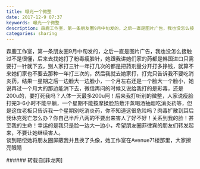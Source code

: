 ```yaml
---
title: 曝光一个微整
date: 2017-12-9 07:37
keywords: 曝光一个微整
description: 森鹿工作室，第一条朋友圈9月中旬发的，之后一直是图片广告，我也没怎么接触过不是很懂，后来去找她打了粉毒瘦脸针，她跟我讲她们家的药都是韩国进口只需要打一针就下去，别人家打三针一年打几次的都是把药剂量分开打多挣钱，就算不来她们家也不要去那种一年打三次的，然后我就去她家打，打完只告诉我不要吃消炎药，结果一星期之后一边脸大一边脸小，一个月左右还是一个脸大一个脸小，她说再过一个月大的那边能消下去，微信再问的时候又说给我打的是彩毒，还是200u的，要打死我吗？人体一天最多200u阿！后来我打听别的微整，人家说瘦脸打完3-6小时不能平躺，一个星期不能按摩揉脸热敷汗蒸喝酒抽烟吃消炎药等，但是这位老板只告诉我一个星期别吃消炎药，你不知道这很危险吗？肉毒扩散到耳后我休克死亡怎么办？你自己半斤八两的不要出来害人了好不好！关系到我的脸！甚至我的生命！幸运的是我只是脸一边大一边小，希望朋友圈菲律宾的朋友们转发起来，不要让她继续害人。谈到赔偿她将朋友圈屏蔽我并且换了头像，她工作室在Avenue71楼那里，大家擦亮眼睛
categories: sharing
---
```

<td class="t_f" id="postmessage_1022889">

森鹿工作室，第一条朋友圈9月中旬发的，之后一直是图片广告，我也没怎么接触过不是很懂，后来去找她打了粉毒瘦脸针，她跟我讲她们家的药都是韩国进口只需要打一针就下去，别人家打三针一年打几次的都是把药剂量分开打多挣钱，就算不来她们家也不要去那种一年打三次的，然后我就去她家打，打完只告诉我不要吃消炎药，结果一星期之后一边脸大一边脸小，一个月左右还是一个脸大一个脸小，她说再过一个月大的那边能消下去，微信再问的时候又说给我打的是彩毒，还是200u的，要打死我吗？人体一天最多200u阿！后来我打听别的微整，人家说瘦脸打完3-6小时不能平躺，一个星期不能按摩揉脸热敷汗蒸喝酒抽烟吃消炎药等，但是这位老板只告诉我一个星期别吃消炎药，你不知道这很危险吗？肉毒扩散到耳后我休克死亡怎么办？你自己半斤八两的不要出来害人了好不好！关系到我的脸！甚至我的生命！幸运的是我只是脸一边大一边小，希望朋友圈菲律宾的朋友们转发起来，不要让她继续害人。<br/>
谈到赔偿她将朋友圈屏蔽我并且换了头像，她工作室在Avenue71楼那里，大家擦亮眼睛<br/>
<img alt="" border="0" class="zoom" data-cf-modified-08b9a587cc68752b0a8d10fb-="" file="http://www.flw.ph/data/appbyme/upload/image/201712/09/WQCfi5yJwVOI.jpg" id="aimg_Ge2Oi" lazyloadthumb="1" onclick="" onmouseover="" src="http://www.flw.ph/data/appbyme/upload/image/201712/09/WQCfi5yJwVOI.jpg"/><br/>
<img alt="" border="0" class="zoom" data-cf-modified-08b9a587cc68752b0a8d10fb-="" file="http://www.flw.ph/data/appbyme/upload/image/201712/09/Vt1LdGCB3sIB.jpg" id="aimg_Wh3tB" lazyloadthumb="1" onclick="" onmouseover="" src="http://www.flw.ph/data/appbyme/upload/image/201712/09/Vt1LdGCB3sIB.jpg"/><br/>
<img alt="" border="0" class="zoom" data-cf-modified-08b9a587cc68752b0a8d10fb-="" file="http://www.flw.ph/data/appbyme/upload/image/201712/09/8MtQZJPdgU9e.jpg" id="aimg_kTISZ" lazyloadthumb="1" onclick="" onmouseover="" src="http://www.flw.ph/data/appbyme/upload/image/201712/09/8MtQZJPdgU9e.jpg"/><br/>
<img alt="" border="0" class="zoom" data-cf-modified-08b9a587cc68752b0a8d10fb-="" file="http://www.flw.ph/data/appbyme/upload/image/201712/09/DhEsKY6RGxni.jpg" id="aimg_Cz854" lazyloadthumb="1" onclick="" onmouseover="" src="http://www.flw.ph/data/appbyme/upload/image/201712/09/DhEsKY6RGxni.jpg"/><br/>
<img alt="" border="0" class="zoom" data-cf-modified-08b9a587cc68752b0a8d10fb-="" file="http://www.flw.ph/data/appbyme/upload/image/201712/09/JFoRelaB6I7l.jpg" id="aimg_GYoxy" lazyloadthumb="1" onclick="" onmouseover="" src="http://www.flw.ph/data/appbyme/upload/image/201712/09/JFoRelaB6I7l.jpg"/><br/>
<img alt="" border="0" class="zoom" data-cf-modified-08b9a587cc68752b0a8d10fb-="" file="http://www.flw.ph/data/appbyme/upload/image/201712/09/IZIwS51FwnRN.jpg" id="aimg_MTTLL" lazyloadthumb="1" onclick="" onmouseover="" src="http://www.flw.ph/data/appbyme/upload/image/201712/09/IZIwS51FwnRN.jpg"/><br/>
<img alt="" border="0" class="zoom" data-cf-modified-08b9a587cc68752b0a8d10fb-="" file="http://www.flw.ph/data/appbyme/upload/image/201712/09/Qt1vIFkIPKT7.jpg" id="aimg_uuQrH" lazyloadthumb="1" onclick="" onmouseover="" src="http://www.flw.ph/data/appbyme/upload/image/201712/09/Qt1vIFkIPKT7.jpg"/><br/>
<img alt="" border="0" class="zoom" data-cf-modified-08b9a587cc68752b0a8d10fb-="" file="http://www.flw.ph/data/appbyme/upload/image/201712/09/t6h7Jati95VR.jpg" id="aimg_BLq3q" lazyloadthumb="1" onclick="" onmouseover="" src="http://www.flw.ph/data/appbyme/upload/image/201712/09/t6h7Jati95VR.jpg"/><br/>
<img alt="" border="0" class="zoom" data-cf-modified-08b9a587cc68752b0a8d10fb-="" file="http://www.flw.ph/data/appbyme/upload/image/201712/09/0cZW4Hhf65vA.jpg" id="aimg_JMYab" lazyloadthumb="1" onclick="" onmouseover="" src="http://www.flw.ph/data/appbyme/upload/image/201712/09/0cZW4Hhf65vA.jpg"/><br/>
</td>
###### 转载自[菲龙网]